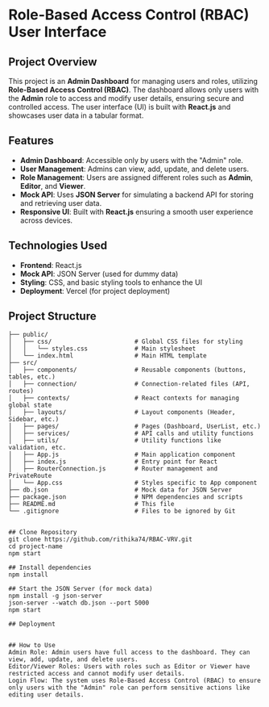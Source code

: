 # Role-Based Access Control (RBAC) User Interface

## Project Overview
This project is an **Admin Dashboard** for managing users and roles, utilizing **Role-Based Access Control (RBAC)**. The dashboard allows only users with the **Admin** role to access and modify user details, ensuring secure and controlled access. The user interface (UI) is built with **React.js** and showcases user data in a tabular format.

## Features
- **Admin Dashboard**: Accessible only by users with the "Admin" role.
- **User Management**: Admins can view, add, update, and delete users.
- **Role Management**: Users are assigned different roles such as **Admin**, **Editor**, and **Viewer**.
- **Mock API**: Uses **JSON Server** for simulating a backend API for storing and retrieving user data.
- **Responsive UI**: Built with **React.js** ensuring a smooth user experience across devices.

## Technologies Used
- **Frontend**: React.js
- **Mock API**: JSON Server (used for dummy data)
- **Styling**: CSS, and basic styling tools to enhance the UI
- **Deployment**: Vercel (for project deployment)

## Project Structure

```plaintext
├── public/
│   ├── css/                       # Global CSS files for styling
│   │   └── styles.css             # Main stylesheet
│   └── index.html                 # Main HTML template
├── src/
│   ├── components/                # Reusable components (buttons, tables, etc.)
│   ├── connection/                # Connection-related files (API, routes)
│   ├── contexts/                  # React contexts for managing global state
│   ├── layouts/                   # Layout components (Header, Sidebar, etc.)
│   ├── pages/                     # Pages (Dashboard, UserList, etc.)
│   ├── services/                  # API calls and utility functions
│   ├── utils/                     # Utility functions like validation, etc.
│   ├── App.js                     # Main application component
│   ├── index.js                   # Entry point for React
│   ├── RouterConnection.js        # Router management and PrivateRoute
│   └── App.css                    # Styles specific to App component
├── db.json                        # Mock data for JSON Server
├── package.json                   # NPM dependencies and scripts
├── README.md                      # This file
└── .gitignore                     # Files to be ignored by Git


## Clone Repository
git clone https://github.com/rithika74/RBAC-VRV.git
cd project-name
npm start

## Install dependencies
npm install

## Start the JSON Server (for mock data)
npm install -g json-server
json-server --watch db.json --port 5000
npm start

## Deployment


## How to Use
Admin Role: Admin users have full access to the dashboard. They can view, add, update, and delete users.
Editor/Viewer Roles: Users with roles such as Editor or Viewer have restricted access and cannot modify user details.
Login Flow: The system uses Role-Based Access Control (RBAC) to ensure only users with the "Admin" role can perform sensitive actions like editing user details.

